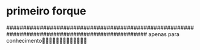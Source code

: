 # primeiro forque
################################################################################################## apenas para conhecimento🤣🤣🤣🤣🤣🤣🤣🤣🤣🤣🤣🤣🤣

